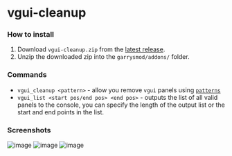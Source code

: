 # vgui-cleanup

### How to install
1. Download `vgui-cleanup.zip` from the [latest release](https://github.com/PrikolMen/vgui-cleanup/releases/latest).
2. Unzip the downloaded zip into the `garrysmod/addons/` folder.

### Commands
- `vgui_cleanup <pattern>` - allow you remove `vgui` panels using [`patterns`](https://wiki.facepunch.com/gmod/Patterns)
- `vgui_list <start pos/end pos> <end pos>` - outputs the list of all valid panels to the console, you can specify the length of the output list or the start and end points in the list.

### Screenshots
![image](https://user-images.githubusercontent.com/44779902/166103527-f07a0e5a-71e4-47a7-8056-6ff0d9ab7ddc.png)
![image](https://user-images.githubusercontent.com/44779902/166103530-6b9c3597-b9c3-470c-bd32-8069d568d3ea.png)
![image](https://user-images.githubusercontent.com/44779902/166103544-44b04795-d57f-4efc-b5ce-16499da5d145.png)
